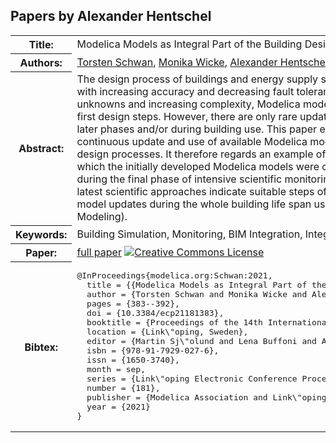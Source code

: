 ## Papers by Alexander Hentschel
<table><tr><th>Title:</th>
<td>Modelica Models as Integral Part of the Building Design Process</td>
</tr>
<tr><th>Authors:</th>
<td>
<a href="/proceedings/authors/TorstenSchwan">Torsten Schwan</a>, <a href="/proceedings/authors/MonikaWicke">Monika Wicke</a>, <a href="/proceedings/authors/AlexanderHentschel">Alexander Hentschel</a> and <a href="/proceedings/authors/ReneUnger">René Unger</a></td>
</tr>
<tr><th>Abstract:</th>
<td>The  design  process  of  buildings  and  energy  supply systems consists of several steps with increasing accuracy and decreasing fault tolerance. Because of a wide range of unknowns and increasing complexity, Modelica models are  often  an  integral  part  of  the  first  design  steps. However, there are only rare updates and reuse of these 
models in later phases and/or during building use. 
This  paper  emphasizes  the  potential  of  a  continuous update and use of available Modelica models during all steps of building design processes. It therefore regards an 
example of a research greenhouse building for which the initially  developed  Modelica models  were  continuously updated  and  reused  during  the  final  phase  of  intensive scientific  monitoring.  Furthermore,  general  insights  in latest  scientific  approaches  indicate  suitable  steps  of partly-automated  continuous  model  updates  during  the whole building life span using BIM (Building Information Modeling).</td></tr>
<tr><th>Keywords:</th>
<td>Building Simulation, Monitoring, BIM Integration, Integral Design Processes</td></tr>
<tr><th>Paper:</th>
<td><a href="https://doi.org/10.3384/ecp21181383">full paper</a> <a rel="license" href="http://creativecommons.org/licenses/by/4.0/"><img alt="Creative Commons License" style="border-width:0" src="https://i.creativecommons.org/l/by/4.0/80x15.png" /></a></td>
</tr>
<tr><th>Bibtex:</th>
<td><pre>
@InProceedings{modelica.org:Schwan:2021,
  title = {{Modelica Models as Integral Part of the Building Design Process}},
  author = {Torsten Schwan and Monika Wicke and Alexander Hentschel and Ren\&#x27;e Unger},
  pages = {383--392},
  doi = {10.3384/ecp21181383},
  booktitle = {Proceedings of the 14th International Modelica Conference},
  location = {Link\&quot;oping, Sweden},
  editor = {Martin Sj\&quot;olund and Lena Buffoni and Adrian Pop and Lennart Ochel},
  isbn = {978-91-7929-027-6},
  issn = {1650-3740},
  month = sep,
  series = {Link\&quot;oping Electronic Conference Proceedings},
  number = {181},
  publisher = {Modelica Association and Link\&quot;oping University Electronic Press},
  year = {2021}
}
</pre></td></tr>
</table><br>
